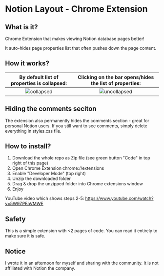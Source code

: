 # Notion Layout - Chrome Extension
## What is it?
Chrome Extension that makes viewing Notion database pages better!

It auto-hides page properties list that often pushes down the page content.

## How it works?
By default list of properties is collapsed:             |  Clicking on the bar opens/hides the list of properties:
:-------------------------:|:-------------------------:
![collapsed](https://github.com/alexander-kazakov/notion-layout-extension/raw/master/images/collapsed.png)  |  ![uncollapsed](https://github.com/alexander-kazakov/notion-layout-extension/raw/master/images/uncollapsed.png)

## Hiding the comments seciton
The extension also permanently hides the comments section - great for personal Notion users. 
If you still want to see comments, simply delete everything in styles.css file.

## How to install?
1. Download the whole repo as Zip file (see green button "Code" in top right of this page)
2. Open Chrome Extension chrome://extensions
3. Enable "Developer Mode" (top right)
4. Unzip the downloaded folder
5. Drag & drop the unzipped folder into Chrome extensions window
6. Enjoy

YouTube video which shows steps 2-5: https://www.youtube.com/watch?v=5W9ZPEaVMWE

## Safety
This is a simple extension with <2 pages of code. You can read it entirely to make sure it is safe.

## Notice
I wrote it in an afternoon for myself and sharing with the community. It is not affiliated with Notion the company.
